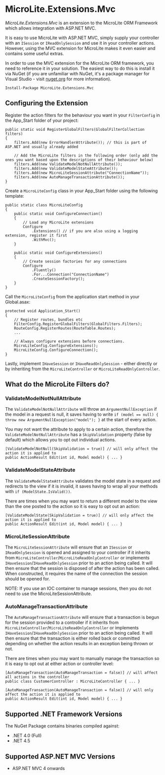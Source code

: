 MicroLite.Extensions.Mvc
========================

_MicroLite.Extensions.Mvc_ is an extension to the MicroLite ORM Framework which allows integration with ASP.NET MVC.

It is easy to use MicroLite with ASP.NET MVC, simply supply your controller with an `ISession` or `IReadOnlySession` and use it in your controller actions. However, using the MVC extension for MicroLite makes it even easier and contains some useful extras.

In order to use the MVC extension for the MicroLite ORM framework, you need to reference it in your solution. The easiest way to do this is install it via NuGet (if you are unfamiliar with NuGet, it's a package manager for Visual Studio - visit [nuget.org](http://www.nuget.org/) for more information).

    Install-Package MicroLite.Extensions.Mvc

## Configuring the Extension

Register the action filters for the behaviour you want in your `FilterConfig` in the App_Start folder of your project:

    public static void RegisterGlobalFilters(GlobalFilterCollection filters)
    {
        filters.Add(new ErrorHandlerAttribute()); // this is part of ASP.NET and usually already added

        // Add the MicroLite filters in the following order (only add the ones you want based upon the descriptions of their behaviour below)
        filters.Add(new ValidateModelNotNullAttribute());
        filters.Add(new ValidateModelStateAttribute());
        filters.Add(new MicroLiteSessionAttribute("ConnectionName"));
        filters.Add(new AutoManageTransactionAttribute());
    }

Create a `MicroLiteConfig` class in your App_Start folder using the following template:

    public static class MicroLiteConfig
    {
        public static void ConfigureConnection()
        {
            // Load any MicroLite extensions
            Configure
                .Extensions() // if you are also using a logging extension, register it first
                .WithMvc();
        }

        public static void ConfigureExtensions()
        {
            // Create session factories for any connections
            Configure
                .Fluently()
                .For...Connection("ConnectionName")
                .CreateSessionFactory();
        }
    }

Call the `MicroLiteConfig` from the application start method in your Global.asax:

    protected void Application_Start()
    {
        // Register routes, bundles etc
        FilterConfig.RegisterGlobalFilters(GlobalFilters.Filters);
        RouteConfig.RegisterRoutes(RouteTable.Routes);
        ...

        // Always configure extensions before connections.
        MicroLiteConfig.ConfigureExtensions();
        MicroLiteConfig.ConfigureConnection();
    }

Lastly, implement `IHaveSession` or `IHaveReadOnlySession` - either directly or by inheriting from the `MicroLiteController` or `MicroLiteReadOnlyController`.

## What do the MicroLite Filters do?

### ValidateModelNotNullAttribute

The `ValidateModelNotNullAttribute` will throw an `ArgumentNullException` if the model in a request is null, it saves having to write `if (model == null) { throw new ArgumentNullException("model"); }` at the start of every action.

You may not want the attribute to apply to a certain action, therefore the `ValidateModelNotNullAttribute` has a `SkipValidation` property (false by default) which allows you to opt out individual actions.

    [ValidateModelNotNull(SkipValidation = true)] // will only affect the action it is applied to
    public ActionResult Edit(int id, Model model) { ... }

### ValidateModelStateAttribute

The `ValidateModelStateAttribute` validates the model state in a request and redirects to the view if it is invalid, it saves having to wrap all your methods with `if (ModelState.IsValid())`.

There are times when you may want to return a different model to the view than the one posted to the action so it is easy to opt out an action:

    [ValidateModelState(SkipValidation = true)] // will only affect the action it is applied to
    public ActionResult Edit(int id, Model model) { ... }

### MicroLiteSessionAttribute

The `MicroLiteSessionAttribute` will ensure that an `ISession` or `IReadOnlySession` is opened and assigned to your controller if it inherits from `MicroLiteController`/`MicroLiteReadOnlyController` or implements `IHaveSession`/`IHaveReadOnlySession` prior to an action being called. It will then ensure that the session is disposed of after the action has been called. When constructed, it requires the name of the connection the session should be opened for.

NOTE: If you use an IOC container to manage sessions, then you do not need to use the MicroLiteSessionAttribute.

### AutoManageTransactionAttribute

The `AutoManageTransactionAttribute` will ensure that a transaction is begun for the session provided to a controller if it inherits from `MicroLiteController`/`MicroLiteReadOnlyController` or implements `IHaveSession`/`IHaveReadOnlySession` prior to an action being called. It will then ensure that the transaction is either rolled back or committed depending on whether the action results in an exception being thrown or not.

There are times when you may want to manually manage the transaction so it is easy to opt out at either action or controller level:

    [AutoManageTransaction(AutoManageTransaction = false)] // will affect all actions in the controller
    public class CustomerController : MicroLiteController { ... }

    [AutoManageTransaction(AutoManageTransaction = false)] // will only affect the action it is applied to
    public ActionResult Edit(int id, Model model) { ... }

## Supported .NET Framework Versions

The NuGet Package contains binaries compiled against:

* .NET 4.0 (Full)
* .NET 4.5

## Supported ASP.NET MVC Versions

* ASP.NET MVC 4 onwards